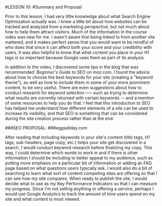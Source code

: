 #LESSON 10:
#Summary and Proposal



Prior to this lesson, I had very little knowledge about what Search Engine
Optimization actually was. I knew a little bit about how websites can be tracked
and analyzed from a marketing perspective, but not much about how to help them
attract visitors. Much of the information in the course video was new for me.
I wasn't aware that being linked to from another site mattered, and it makes perfect
sense that you would want to be mindful of who does that since it can affect both
your score and your credibility with users. It was also helpful to know that
what content you place in your H1 tags is so important because Google uses them
as part of its analysis.

In addition to the video, I discovered some tips in the blog that was recommended: _Beginner's Guide to SEO_ on moz.com. I found the advice about how to choose the
best keywords for your site (creating a "keyword theme"), as well as how to include
them in some of your more prominent content, to be very useful. There are even
suggestions about how to conduct research for keyword selection –— such as trying
to determine what results are currently returned with certain keywords -– and
a mention of some resources to help you do that. I feel that this introduction to
SEO has helped me understand how different elements of a site can be used to
increase its visibility, and that SEO is something that can be considered during
the site creation process rather than at the end.


###SEO PROPOSAL:
###eggsallday.com

After reading that including keywords in your site's content (title tags, H1 tags,
sub-headers, page copy, etc.) helps your site get discovered in a search, I would
conduct keyword research before finalizing my copy. This way, I could determine
which words to work in and if there is other information I should be including to
better appeal to my audience, such as putting more emphasis on a particular bit of information or adding an FAQ page based on what questions users typically ask. I
would also do a bit of searching to learn what sort of content competing sites are
offering so that I can see how my site compares. When ready to publish the site,
I would decide what to use as my Key Performance Indicators so that I can measure
my progress. Since I'm not selling anything or offering a service, perhaps I would
use Google Analytics to track the amount of time users spend on my site and what
content is most viewed.
